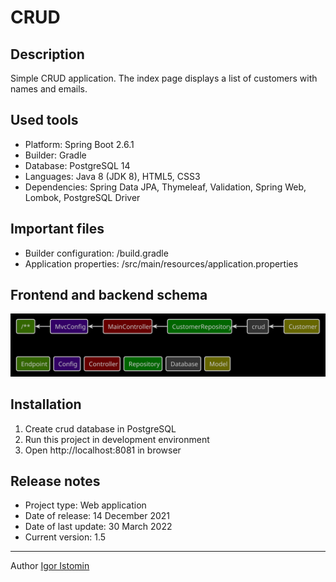 # CRUD

## Description
Simple CRUD application. The index page displays a list of customers with names and emails.

## Used tools
* Platform: Spring Boot 2.6.1
* Builder: Gradle
* Database: PostgreSQL 14
* Languages: Java 8 (JDK 8), HTML5, CSS3
* Dependencies: Spring Data JPA, Thymeleaf, Validation, Spring Web, Lombok, PostgreSQL Driver

## Important files
* Builder configuration: /build.gradle
* Application properties: /src/main/resources/application.properties

## Frontend and backend schema
![Element relationships](readme/front-back-schema.svg)

## Installation
1. Create crud database in PostgreSQL
2. Run this project in development environment
3. Open http://localhost:8081 in browser

## Release notes
* Project type: Web application
* Date of release: 14 December 2021
* Date of last update: 30 March 2022
* Current version: 1.5

---
Author [Igor Istomin](https://github.com/igoristomin)
